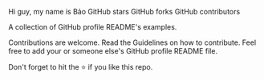 Hi guy, my name is Bảo
GitHub stars GitHub forks GitHub contributors

A collection of GitHub profile README's examples.

Contributions are welcome. Read the Guidelines on how to contribute. Feel free to add your or someone else's GitHub profile README file.

Don't forget to hit the ⭐ if you like this repo.
